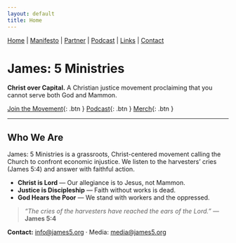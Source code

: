 ```yaml
---
layout: default
title: Home
---
```

[Home](/) | [Manifesto](/manifesto) | [Partner](/partner) | [Podcast](https://james5.substack.com) | [Links](/links) | [Contact](/contact)


# James: 5 Ministries
**Christ over Capital.** A Christian justice movement proclaiming that you cannot serve both God and Mammon.

[Join the Movement](mailto:info@james5.org?subject=Join%20the%20Movement){: .btn }
[Podcast](https://james5.substack.com){: .btn }
[Merch](https://yourshop.link){: .btn }

---

## Who We Are
James: 5 Ministries is a grassroots, Christ-centered movement calling the Church to confront economic injustice. We listen to the harvesters’ cries (James 5:4) and answer with faithful action.

- **Christ is Lord** — Our allegiance is to Jesus, not Mammon.  
- **Justice is Discipleship** — Faith without works is dead.  
- **God Hears the Poor** — We stand with workers and the oppressed.

> *“The cries of the harvesters have reached the ears of the Lord.”* — **James 5:4**

**Contact:** info@james5.org · Media: media@james5.org
